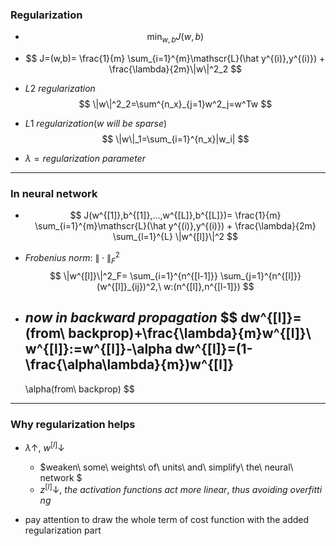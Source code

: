 ### Regularization

* $$
  \mathop{min}_{w,b}J(w,b)
  $$

* $$
  J=(w,b)=
  \frac{1}{m}
  \sum_{i=1}^{m}\mathscr{L}(\hat y^{(i)},y^{(i)})
  +
  \frac{\lambda}{2m}\|w\|^2_2
  $$

* $L2\ regularization$
  $$
  \|w\|^2_2=\sum^{n_x}_{j=1}w^2_j=w^Tw
  $$

* $L1\ regularization(w\ will\ be\ sparse)$
  $$
  \|w\|_1=\sum_{i=1}^{n_x}|w_i|
  $$

* $\lambda =regularization\ parameter$

***

### In neural network

* $$
  J(w^{[1]},b^{[1]},...,w^{[L]},b^{[L]})=
  \frac{1}{m}
  \sum_{i=1}^{m}\mathscr{L}(\hat y^{(i)},y^{(i)})
  +
  \frac{\lambda}{2m}
  \sum_{l=1}^{L}
  \|w^{[l]}\|^2
  $$

* $Frobenius\ norm:\ \| \cdot\|^2_F$
  $$
  \|w^{[l]}\|^2_F=
  \sum_{i=1}^{n^{[l-1]}}
  \sum_{j=1}^{n^{[l]}}
  (w^{[l]}_{ij})^2,\
  w:(n^{[l]},n^{[l-1]})
  $$

* $now\ in\ backward\ propagation$
  $$
  dw^{[l]}=(from\ backprop)+\frac{\lambda}{m}w^{[l]}\\
  w^{[l]}:=w^{[l]}-\alpha dw^{[l]}=(1-\frac{\alpha\lambda}{m})w^{[l]}
  -
  \alpha(from\ backprop)
  $$
  

***

### Why regularization helps

- $\lambda \uparrow,\ w^{[l]} \downarrow$
  - $weaken\ some\ weights\ of\ units\ and\ simplify\ the\ neural\ network $
  - $z^{[l]} \downarrow,\ the\ activation\ functions\ act\ more\ linear,\ thus\ avoiding\ overfitting$

- pay attention to draw the whole term of cost function with the added regularization part